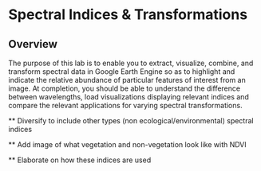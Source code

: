 # Spectral Indices & Transformations

## Overview 

The purpose of this lab is to enable you to extract, visualize, combine, and transform spectral data in Google Earth Engine so as to highlight and indicate the relative abundance of particular features of interest from an image. At completion, you should be able to understand the difference between wavelengths, load visualizations displaying relevant indices and compare the relevant applications for varying spectral transformations.

** Diversify to include other types (non ecological/environmental) spectral indices

** Add image of what vegetation and non-vegetation look like with NDVI

** Elaborate on how these indices are used 



